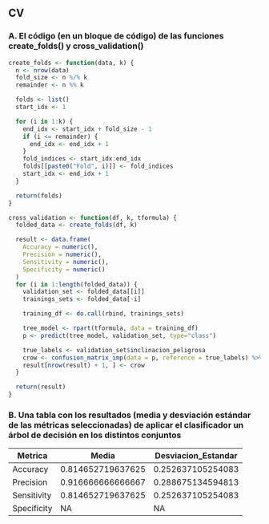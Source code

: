 ## CV

### A. El código (en un bloque de código) de las funciones create_folds() y cross_validation()

```R
create_folds <- function(data, k) {
  n <- nrow(data)
  fold_size <- n %/% k
  remainder <- n %% k

  folds <- list()
  start_idx <- 1

  for (i in 1:k) {
    end_idx <- start_idx + fold_size - 1
    if (i <= remainder) {
      end_idx <- end_idx + 1
    }
    fold_indices <- start_idx:end_idx
    folds[[paste0("Fold", i)]] <- fold_indices
    start_idx <- end_idx + 1
  }

  return(folds)
}
```

```R
cross_validation <- function(df, k, tformula) {
  folded_data <- create_folds(df, k)

  result <- data.frame(
    Accuracy = numeric(),
    Precision = numeric(),
    Sensitivity = numeric(),
    Specificity = numeric()
  )
  for (i in 1:length(folded_data)) {
    validation_set <- folded_data[[i]]
    trainings_sets <- folded_data[-i]

    training_df <- do.call(rbind, trainings_sets)

    tree_model <- rpart(tformula, data = training_df)
    p <- predict(tree_model, validation_set, type="class")

    true_labels <- validation_set$inclinacion_peligrosa
    crow <- confusion_matrix_imp(data = p, reference = true_labels) %>% get_metrics()
    result[nrow(result) + 1, ] <- crow
  }

  return(result)
}
```

### B. Una tabla con los resultados (media y desviación estándar de las métricas seleccionadas) de aplicar el clasificador un árbol de decisión en los distintos conjuntos

| Metrica     | Media             | Desviacion_Estandar |
| ----------- | ----------------- | ------------------- |
| Accuracy    | 0.814652719637625 | 0.252637105254083   |
| Precision   | 0.916666666666667 | 0.288675134594813   |
| Sensitivity | 0.814652719637625 | 0.252637105254083   |
| Specificity | NA                | NA                  |
